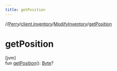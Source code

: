 ```yaml
---
title: getPosition
---
```

//[Perry](../../../index.html)/[client.inventory](../index.html)/[ModifyInventory](index.html)/[getPosition](get-position.html)



# getPosition



[jvm]\
fun [getPosition](get-position.html)(): [Byte](https://kotlinlang.org/api/latest/jvm/stdlib/kotlin/-byte/index.html)?




